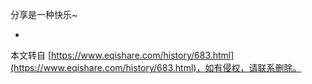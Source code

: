 分享是一种快乐~

-

本文转自 [https://www.eqishare.com/history/683.html](https://www.eqishare.com/history/683.html)，如有侵权，请联系删除。